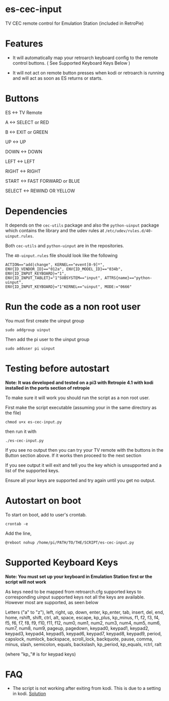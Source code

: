 # es-cec-input
TV CEC remote control for Emulation Station (included in RetroPie)

# Features

* It will automatically map your retroarch keyboard config to the remote control buttons. ( See Supported Keyboard Keys Below )

* It will not act on remote button presses when kodi or retroarch is running and will act as soon as ES returns or starts.



# Buttons

ES       <->         TV Remote

A        <->        SELECT or RED

B        <->        EXIT or GREEN

UP       <->        UP

DOWN     <->        DOWN

LEFT     <->        LEFT

RIGHT    <->        RIGHT

START    <->        FAST FORWARD or BLUE

SELECT   <->        REWIND OR YELLOW

# Dependencies
It depends on the `cec-utils` package and also the `python-uinput` package which contains the library and the udev rules at 
`/etc/udev/rules.d/40-uinput.rules`.  

Both `cec-utils` and `python-uinput` are in the repositories.

The `40-uinput.rules` file should look like the following

```
ACTION=="add|change", KERNEL=="event[0-9]*", ENV{ID_VENDOR_ID}=="012a", ENV{ID_MODEL_ID}=="034b",
ENV{ID_INPUT_KEYBOARD}="1", ENV{ID_INPUT_TABLET}="1"SUBSYSTEM=="input", ATTRS{name}=="python-uinput",
ENV{ID_INPUT_KEYBOARD}="1"KERNEL=="uinput", MODE:="0666" 
```

# Run the code as a non root user
You must first create the uinput group 

`sudo addgroup uinput`

Then add the pi user to the uinput group

`sudo adduser pi uinput`


# Testing before autostart

**Note: It was developed and tested on a pi3 with Retropie 4.1 with kodi installed in 
the ports section of retropie**

To make sure it will work you should run the script
as a non root user.

First make the script executable (assuming your in the same directory as the file)

`chmod u+x es-cec-input.py`

then run it with

`./es-cec-input.py`

If you see no output then you can try your TV remote with the buttons
in the Button section above. If it works then proceed to the next section

If you see output it will exit and tell you the key which is unsupported and 
a list of the supported keys.

Ensure all your keys are supported and try again until you get no output.

# Autostart on boot
To start on boot, add to user's crontab. 

`crontab -e`

Add the line,

`@reboot nohup /home/pi/PATH/TO/THE/SCRIPT/es-cec-input.py`


# Supported Keyboard Keys

**Note: You must set up your keyboard in Emulation Station first or the script will not work**

As keys need to be mapped from retroarch.cfg supported keys to corresponding uinput supported keys not all the keys are available. However most are supported, as seen below


Letters ("a" to "z"), left, right, up, down, enter, kp_enter, tab, insert, del, end, home, rshift, shift, ctrl, alt, space, escape, kp_plus, kp_minus, f1, f2, f3, f4, f5, f6, f7, f8, f9, f10, f11, f12,  num0, num1, num2, num3, num4, num5, num6, num7, num8, num9, pageup, pagedown, keypad0, keypad1, keypad2, keypad3, keypad4, keypad5, keypad6, keypad7, keypad8, keypad9, period, capslock, numlock, backspace, scroll_lock, backquote, pause, comma, minus, slash, semicolon, equals, backslash, kp_period, kp_equals, rctrl, ralt

(where "kp_"# is for keypad keys)

# FAQ
* The script is not working after exiting from kodi. This is due to a setting in kodi. [Solution](https://github.com/dillbyrne/es-cec-input/issues/2#issuecomment-281341050)
